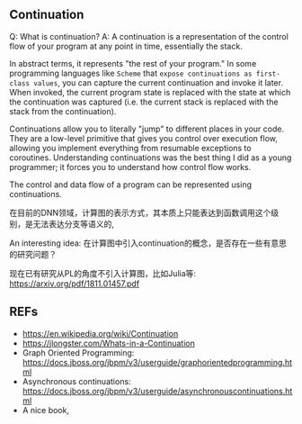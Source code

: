 ## Continuation

Q: What is continuation?
A: A continuation is a representation of the control flow of your program at any point in time, essentially the stack.

In abstract terms, it represents "the rest of your program."
In some programming languages like `Scheme` that `expose continuations as first-class values`, you can capture the current continuation and invoke it later. When invoked, the current program state is replaced with the state at which the continuation was captured (i.e. the current stack is replaced with the stack from the continuation).

Continuations allow you to literally "jump" to different places in your code. They are a low-level primitive that gives you control over execution flow, allowing you implement everything from resumable exceptions to coroutines. Understanding continuations was the best thing I did as a young programmer; it forces you to understand how control flow works.

The control and data flow of a program can be represented using continuations.

在目前的DNN领域，计算图的表示方式，其本质上只能表达到函数调用这个级别，是无法表达分支等语义的,

An interesting idea: 在计算图中引入continuation的概念，是否存在一些有意思的研究问题？

现在已有研究从PL的角度不引入计算图，比如Julia等: <https://arxiv.org/pdf/1811.01457.pdf>

## REFs

- <https://en.wikipedia.org/wiki/Continuation>
- <https://jlongster.com/Whats-in-a-Continuation>
- Graph Oriented Programming: <https://docs.jboss.org/jbpm/v3/userguide/graphorientedprogramming.html>
- Asynchronous continuations: <https://docs.jboss.org/jbpm/v3/userguide/asynchronouscontinuations.html>
- A nice book, <Compiling with Continuations>

